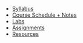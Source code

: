 - [Syllabus](syllabus.md)
- [Course Schedule + Notes](home.md)
- [Labs](labs.md)
- [Assignments](assignments.md)
- [Resources](resources.md)
<!-- * [Schedule](schedule.md)
* [Topics](topics.md)
* [Resources](resources.md)
* [UX Techniques Guide](ux-techniques-guide.md)
* [Contact](contact.md) -->
